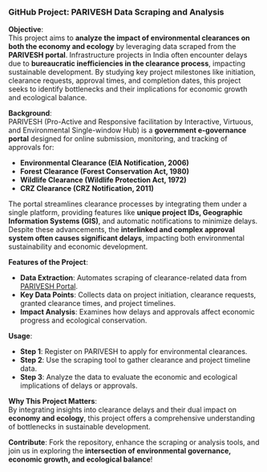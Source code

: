 ### GitHub Project: PARIVESH Data Scraping and Analysis  

**Objective**:  
This project aims to **analyze the impact of environmental clearances on both the economy and ecology** by leveraging data scraped from the **PARIVESH portal**. Infrastructure projects in India often encounter delays due to **bureaucratic inefficiencies in the clearance process**, impacting sustainable development. By studying key project milestones like initiation, clearance requests, approval times, and completion dates, this project seeks to identify bottlenecks and their implications for economic growth and ecological balance.  

**Background**:  
PARIVESH (Pro-Active and Responsive facilitation by Interactive, Virtuous, and Environmental Single-window Hub) is a **government e-governance portal** designed for online submission, monitoring, and tracking of approvals for:  
- **Environmental Clearance (EIA Notification, 2006)**  
- **Forest Clearance (Forest Conservation Act, 1980)**  
- **Wildlife Clearance (Wildlife Protection Act, 1972)**  
- **CRZ Clearance (CRZ Notification, 2011)**  

The portal streamlines clearance processes by integrating them under a single platform, providing features like **unique project IDs, Geographic Information Systems (GIS)**, and automatic notifications to minimize delays. Despite these advancements, the **interlinked and complex approval system often causes significant delays**, impacting both environmental sustainability and economic development.  

**Features of the Project**:  
- **Data Extraction**: Automates scraping of clearance-related data from [PARIVESH Portal](https://parivesh.nic.in/#/).  
- **Key Data Points**: Collects data on project initiation, clearance requests, granted clearance times, and project timelines.  
- **Impact Analysis**: Examines how delays and approvals affect economic progress and ecological conservation.  

**Usage**:  
- **Step 1**: Register on PARIVESH to apply for environmental clearances.  
- **Step 2**: Use the scraping tool to gather clearance and project timeline data.  
- **Step 3**: Analyze the data to evaluate the economic and ecological implications of delays or approvals.  

**Why This Project Matters**:  
By integrating insights into clearance delays and their dual impact on **economy and ecology**, this project offers a comprehensive understanding of bottlenecks in sustainable development.  

**Contribute**: Fork the repository, enhance the scraping or analysis tools, and join us in exploring the **intersection of environmental governance, economic growth, and ecological balance**!
